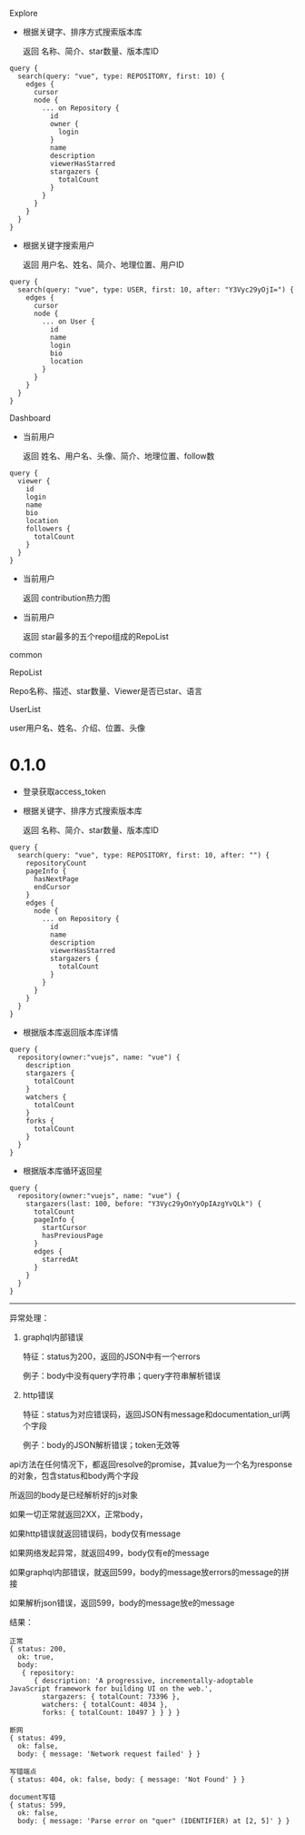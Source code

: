 Explore

- 根据关键字、排序方式搜索版本库

  返回 名称、简介、star数量、版本库ID

```
query { 
  search(query: "vue", type: REPOSITORY, first: 10) { 
    edges {
      cursor
      node {
        ... on Repository {
          id
          owner {
            login
          }
          name
          description
          viewerHasStarred
          stargazers {
            totalCount
          }
        }
      }
    }
  }
}

```



- 根据关键字搜索用户

  返回 用户名、姓名、简介、地理位置、用户ID

```
query { 
  search(query: "vue", type: USER, first: 10, after: "Y3Vyc29yOjI=") { 
    edges {
      cursor
      node {
        ... on User {
          id
          name
          login
          bio
          location
        }
      }
    }
  }
}
```

Dashboard

- 当前用户

  返回 姓名、用户名、头像、简介、地理位置、follow数

```
query { 
  viewer {
    id
    login
    name
    bio
    location
    followers {
      totalCount
    }
  }
}
```



- 当前用户

  返回 contribution热力图

- 当前用户

  返回 star最多的五个repo组成的RepoList

common

RepoList

Repo名称、描述、star数量、Viewer是否已star、语言

UserList

user用户名、姓名、介绍、位置、头像



# 0.1.0

- 登录获取access_token



- 根据关键字、排序方式搜索版本库

  返回 名称、简介、star数量、版本库ID

```
query { 
  search(query: "vue", type: REPOSITORY, first: 10, after: "") {
    repositoryCount
    pageInfo {
      hasNextPage
      endCursor
    }
    edges {
      node {
        ... on Repository {
          id
          name
          description
          viewerHasStarred
          stargazers {
            totalCount
          }
        }
      }
    }
  }
}
```

- 根据版本库返回版本库详情

```
query { 
  repository(owner:"vuejs", name: "vue") {
    description
    stargazers {
      totalCount
    }
    watchers {
      totalCount
    }
    forks {
      totalCount
    }
  }
}
```

- 根据版本库循环返回星

```
query { 
  repository(owner:"vuejs", name: "vue") {
    stargazers(last: 100, before: "Y3Vyc29yOnYyOpIAzgYvQLk") {
      totalCount
      pageInfo {
        startCursor
        hasPreviousPage
      }
      edges {
        starredAt
      }
    }
  }
}
```

---

异常处理：

1. graphql内部错误

   特征：status为200，返回的JSON中有一个errors

   例子：body中没有query字符串；query字符串解析错误

2. http错误

   特征：status为对应错误码，返回JSON有message和documentation_url两个字段

   例子：body的JSON解析错误；token无效等

api方法在任何情况下，都返回resolve的promise，其value为一个名为response的对象，包含status和body两个字段

所返回的body是已经解析好的js对象

如果一切正常就返回2XX，正常body，

如果http错误就返回错误码，body仅有message

如果网络发起异常，就返回499，body仅有e的message

如果graphql内部错误，就返回599，body的message放errors的message的拼接

如果解析json错误，返回599，body的message放e的message

结果：

```
正常
{ status: 200,
  ok: true,
  body: 
   { repository: 
      { description: 'A progressive, incrementally-adoptable JavaScript framework for building UI on the web.',
        stargazers: { totalCount: 73396 },
        watchers: { totalCount: 4034 },
        forks: { totalCount: 10497 } } } }

断网
{ status: 499,
  ok: false,
  body: { message: 'Network request failed' } }

写错端点
{ status: 404, ok: false, body: { message: 'Not Found' } }

document写错
{ status: 599,
  ok: false,
  body: { message: 'Parse error on "quer" (IDENTIFIER) at [2, 5]' } }
```

